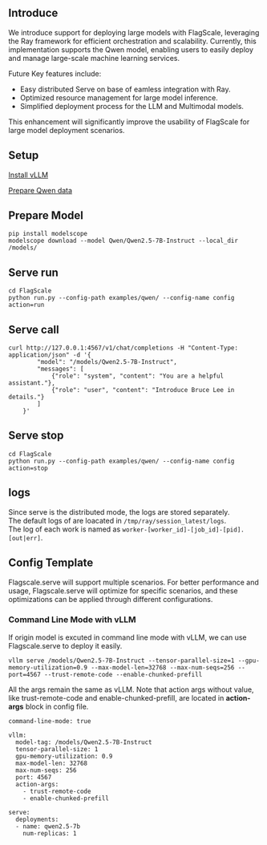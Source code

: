 ## Introduce
We introduce support for deploying large models with FlagScale, leveraging the Ray framework for efficient orchestration and scalability. Currently, this implementation supports the Qwen model, enabling users to easily deploy and manage large-scale machine learning services.

Future Key features include:

- Easy distributed Serve on base of eamless integration with Ray.
- Optimized resource management for large model inference.
- Simplified deployment process for the LLM and Multimodal models.

This enhancement will significantly improve the usability of FlagScale for large model deployment scenarios.


## Setup
[Install vLLM](../../README.md#setup)

[Prepare Qwen data](https://www.modelscope.cn/models/Qwen/Qwen2.5-7B-Instruct/summary)

## Prepare Model
```shell
pip install modelscope
modelscope download --model Qwen/Qwen2.5-7B-Instruct --local_dir /models/
```


## Serve run
```shell
cd FlagScale
python run.py --config-path examples/qwen/ --config-name config action=run
```


## Serve call
```shell
curl http://127.0.0.1:4567/v1/chat/completions -H "Content-Type: application/json" -d '{
        "model": "/models/Qwen2.5-7B-Instruct",
        "messages": [
            {"role": "system", "content": "You are a helpful assistant."},
            {"role": "user", "content": "Introduce Bruce Lee in details."}
        ]
    }'
```


## Serve stop
```shell
cd FlagScale
python run.py --config-path examples/qwen/ --config-name config action=stop
```

## logs
Since serve is the distributed mode, the logs are stored separately. \
The default logs of are loacated in `/tmp/ray/session_latest/logs`.\
The log of each work is named as `worker-[worker_id]-[job_id]-[pid].[out|err]`.


## Config Template
Flagscale.serve will support multiple scenarios. For better performance and usage, Flagscale.serve will optimize for specific scenarios, and these optimizations can be applied through different configurations.

### Command Line Mode with vLLM
If origin model is excuted in command line mode with vLLM, we can use Flagscale.serve to deploy it easily.

```vllm serve /models/Qwen2.5-7B-Instruct --tensor-parallel-size=1 --gpu-memory-utilization=0.9 --max-model-len=32768 --max-num-seqs=256 --port=4567 --trust-remote-code --enable-chunked-prefill```

All the args remain the same as vLLM. Note that action args without value, like trust-remote-code and enable-chunked-prefill, are located in **action-args** block in config file.

```
command-line-mode: true

vllm:
  model-tag: /models/Qwen2.5-7B-Instruct
  tensor-parallel-size: 1
  gpu-memory-utilization: 0.9
  max-model-len: 32768
  max-num-seqs: 256
  port: 4567
  action-args:
    - trust-remote-code
    - enable-chunked-prefill

serve:
  deployments:
  - name: qwen2.5-7b
    num-replicas: 1
```